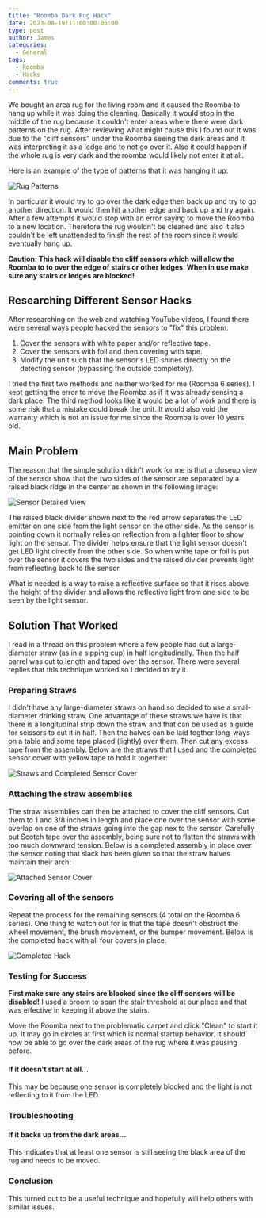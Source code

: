 ```yaml
---
title: "Roomba Dark Rug Hack"
date: 2023-08-19T11:00:00-05:00
type: post
author: James
categories:
  - General
tags:
  - Roomba
  - Hacks
comments: true
---
```


We bought an area rug for the living room and it caused the Roomba to hang up while
it was doing the cleaning. Basically it would stop in the middle of the rug because
it couldn't enter areas where there were dark patterns on the rug. After reviewing
what might cause this I found out it was due to the "cliff sensors" under the Roomba seeing the dark areas and it was interpreting it as a ledge and to not go over it. Also it could happen if the whole rug is very dark and the roomba would likely not enter it at all.

Here is an example of the type of patterns that it was hanging it up:

![Rug Patterns](/images/roomba_problematic_rug.jpg)

In particular it would try to go over the dark edge then back up and try to go
another direction. It would then hit another
edge and back up and try again. After a few attempts it would stop with an error saying to move the Roomba to a new location. Therefore the rug wouldn't be cleaned and also it also couldn't be left unattended to finish the rest of the room since it would eventually hang up.

**Caution: This hack will disable the cliff sensors which will allow the Roomba
to to over the edge of stairs or other ledges. When in use make sure any stairs or ledges are blocked!**

## Researching Different Sensor Hacks

After researching on the web and watching YouTube videos, I found there were several ways people hacked the sensors to "fix" this problem:

1. Cover the sensors with white paper and/or reflective tape.
2. Cover the sensors with foil and then covering with tape.
3. Modify the unit such that the sensor's LED shines directly on the detecting sensor (bypassing the outside completely).

I tried the first two methods and neither worked for me (Roomba 6 series). I kept
getting the error to move the Roomba as if it was already sensing a dark place. The
third method looks like it would be a lot of work and there is some risk that
a mistake could break the unit. It would also void the warranty which is not an
issue for me since the Roomba is over 10 years old.

## Main Problem

The reason that the simple solution didn't work for me is that a closeup view of the sensor show that the two sides of the sensor are separated by a raised black ridge in the center as shown in the following image:

![Sensor Detailed View](/images/roomba_cliff_sensor.jpg)

The raised black divider shown next to the red arrow separates the LED emitter on one side from the light sensor on the other side. As the sensor is pointing down it normally relies on reflection from a lighter floor to show light on the sensor. The divider helps ensure that the light sensor doesn't get LED light directly from the other side. So when white tape or foil is put over the sensor it covers the two sides and the raised divider prevents light from reflecting back to the sensor.

What is needed is a way to raise a reflective surface so that it rises above the height of the divider and allows the reflective light from one side to be seen by the light sensor.

## Solution That Worked

I read in a thread on this problem where a few people had cut a large-diameter straw (as in a sipping cup) in half longitudinally. Then the half barrel was cut to length and taped over the sensor.  There were several replies that this technique worked so I decided to try it.

### Preparing Straws

I didn't have any large-diameter straws on hand so decided to use a smal-diameter drinking straw. One advantage of these straws we have is that there is a longitudinal strip down the straw and that can be used as a guide for scissors to cut it in half. Then the halves can be laid togther long-ways on a table and some tape placed (lightly) over them. Then cut any excess tape from the assembly.  Below are the straws that I used and the completed sensor cover with yellow tape to hold it together:

![Straws and Completed Sensor Cover](/images/roomba_straws_and_sensor_cover.jpg)

### Attaching the straw assemblies

The straw assemblies can then be attached to cover the cliff sensors. Cut them to 1 and 3/8 inches in length and place one over the sensor with some overlap on one of the straws going into the gap nex to the sensor. Carefully put Scotch tape over the assembly, being sure not to flatten the straws with too much downward tension. Below is a completed assembly in place over the sensor noting that slack has been given so that the straw halves maintain their arch:

![Attached Sensor Cover](/images/roomba_sensor_cover_detail.jpg)

### Covering all of the sensors

Repeat the process for the remaining sensors (4 total on the Roomba 6 series). One thing to watch out for is that the tape doesn't obstruct the wheel movement, the brush movement, or the bumper movement. Below is the completed hack with all four covers in place:

![Completed Hack](/images/roomba_with_sensor_covers.jpg)

### Testing for Success

**First make sure any stairs are blocked since the cliff sensors will be disabled!** I used a broom to span the stair threshold at our place and that
was effective in keeping it above the stairs.

Move the Roomba next to the problematic carpet and click "Clean" to start it up. It may go in circles at first which is normal startup behavior. It should now be able to go over the dark areas of the rug where it was pausing before.

#### If it doesn't start at all...

This may be because one sensor is completely blocked and the light is not reflecting to it from the LED.

### Troubleshooting

#### If it backs up from the dark areas...

This indicates that at least one sensor is still seeing the black area of the rug and needs to be moved.

### Conclusion

This turned out to be a useful technique and hopefully will help others with
similar issues.




















